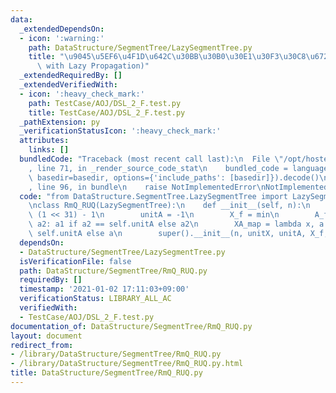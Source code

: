 ```yaml
---
data:
  _extendedDependsOn:
  - icon: ':warning:'
    path: DataStructure/SegmentTree/LazySegmentTree.py
    title: "\u9045\u5EF6\u4F1D\u642C\u30BB\u30B0\u30E1\u30F3\u30C8\u6728(Segment Tree\
      \ with Lazy Propagation)"
  _extendedRequiredBy: []
  _extendedVerifiedWith:
  - icon: ':heavy_check_mark:'
    path: TestCase/AOJ/DSL_2_F.test.py
    title: TestCase/AOJ/DSL_2_F.test.py
  _pathExtension: py
  _verificationStatusIcon: ':heavy_check_mark:'
  attributes:
    links: []
  bundledCode: "Traceback (most recent call last):\n  File \"/opt/hostedtoolcache/Python/3.9.1/x64/lib/python3.9/site-packages/onlinejudge_verify/documentation/build.py\"\
    , line 71, in _render_source_code_stat\n    bundled_code = language.bundle(stat.path,\
    \ basedir=basedir, options={'include_paths': [basedir]}).decode()\n  File \"/opt/hostedtoolcache/Python/3.9.1/x64/lib/python3.9/site-packages/onlinejudge_verify/languages/python.py\"\
    , line 96, in bundle\n    raise NotImplementedError\nNotImplementedError\n"
  code: "from DataStructure.SegmentTree.LazySegmentTree import LazySegmentTree\n\n\
    \nclass RmQ_RUQ(LazySegmentTree):\n    def __init__(self, n):\n        unitX =\
    \ (1 << 31) - 1\n        unitA = -1\n        X_f = min\n        A_f = lambda a1,\
    \ a2: a1 if a2 == self.unitA else a2\n        XA_map = lambda x, a: x if a ==\
    \ self.unitA else a\n        super().__init__(n, unitX, unitA, X_f, A_f, XA_map)\n"
  dependsOn:
  - DataStructure/SegmentTree/LazySegmentTree.py
  isVerificationFile: false
  path: DataStructure/SegmentTree/RmQ_RUQ.py
  requiredBy: []
  timestamp: '2021-01-02 17:11:03+09:00'
  verificationStatus: LIBRARY_ALL_AC
  verifiedWith:
  - TestCase/AOJ/DSL_2_F.test.py
documentation_of: DataStructure/SegmentTree/RmQ_RUQ.py
layout: document
redirect_from:
- /library/DataStructure/SegmentTree/RmQ_RUQ.py
- /library/DataStructure/SegmentTree/RmQ_RUQ.py.html
title: DataStructure/SegmentTree/RmQ_RUQ.py
---
```

